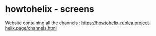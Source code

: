 # howtohelix - screens

Website containing all the channels : https://howtohelix-rublea.project-helix.page/channels.html

